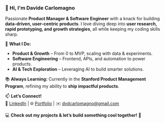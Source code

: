 ### 👋 Hi, I'm Davide Carlomagno  

Passionate **Product Manager & Software Engineer** with a knack for building **data-driven, user-centric products**. I love diving deep into **user research, rapid prototyping, and growth strategies**, all while keeping my coding skills sharp.  

🚀 **What I Do:**  
- **Product & Growth** – From 0 to MVP, scaling with data & experiments.  
- **Software Engineering** – Frontend, APIs, and automation to power products.  
- **AI & Tech Exploration** – Leveraging AI to build smarter solutions.  

📚 **Always Learning:** Currently in the **Stanford Product Management Program**, refining my ability to **ship impactful products**.  

📫 **Let’s Connect!**  
🔗 [LinkedIn](http://linkedin.com/in/dvdcarlomagno) | 🌐 [Portfolio](https://dvdcarlomagno.me) | ✉️ dvdcarlomagno@gmail.com  

💻 **Check out my projects & let’s build something cool together!** 🚀
